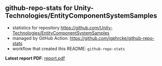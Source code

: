 ## github-repo-stats for Unity-Technologies/EntityComponentSystemSamples

- statistics for repository https://github.com/Unity-Technologies/EntityComponentSystemSamples
- managed by GitHub Action: https://github.com/jgehrcke/github-repo-stats
- workflow that created this README: `github-repo-stats`

**Latest report PDF**: [report.pdf](https://github.com/Unity-Technologies/EntityComponentSystemSamples/raw/github-repo-stats/Unity-Technologies/EntityComponentSystemSamples/latest-report/report.pdf)

